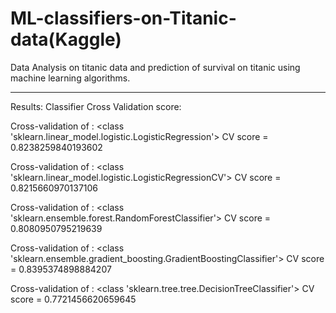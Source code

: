 # ML-classifiers-on-Titanic-data(Kaggle)

Data Analysis on titanic data and prediction of survival on titanic using machine learning algorithms.

****


Results:
Classifier Cross Validation score:

Cross-validation of : <class 'sklearn.linear_model.logistic.LogisticRegression'>
CV score = 0.8238259840193602

Cross-validation of : <class 'sklearn.linear_model.logistic.LogisticRegressionCV'>
CV score = 0.8215660970137106

Cross-validation of : <class 'sklearn.ensemble.forest.RandomForestClassifier'>
CV score = 0.8080950795219639

Cross-validation of : <class 'sklearn.ensemble.gradient_boosting.GradientBoostingClassifier'>
CV score = 0.8395374898884207

Cross-validation of : <class 'sklearn.tree.tree.DecisionTreeClassifier'>
CV score = 0.7721456620659645


